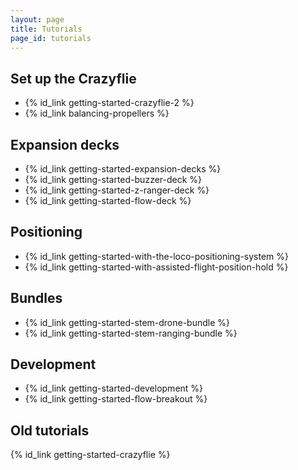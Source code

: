 ```yaml
---
layout: page
title: Tutorials
page_id: tutorials
---
```


## Set up the Crazyflie

* {% id_link getting-started-crazyflie-2 %}
* {% id_link balancing-propellers %}

## Expansion decks

* {% id_link getting-started-expansion-decks %}
* {% id_link getting-started-buzzer-deck %}
* {% id_link getting-started-z-ranger-deck %}
* {% id_link getting-started-flow-deck %}

## Positioning

* {% id_link getting-started-with-the-loco-positioning-system %}
* {% id_link getting-started-with-assisted-flight-position-hold %}

## Bundles

* {% id_link getting-started-stem-drone-bundle %}
* {% id_link getting-started-stem-ranging-bundle %}

## Development

* {% id_link getting-started-development %}
* {% id_link getting-started-flow-breakout %}

## Old tutorials

{% id_link getting-started-crazyflie %}
